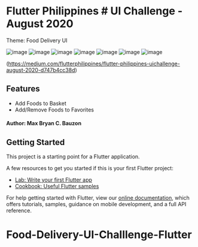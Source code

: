 # Flutter Philippines # UI Challenge - August 2020

Theme: Food Delivery UI

![image](https://user-images.githubusercontent.com/35340090/89119126-45607900-d4de-11ea-9456-899a1ce72986.png)
![image](https://user-images.githubusercontent.com/35340090/89119146-6cb74600-d4de-11ea-8f2b-d31227adfbd7.png)
![image](https://user-images.githubusercontent.com/35340090/89119148-717bfa00-d4de-11ea-92f3-852bd956977f.png)
![image](https://user-images.githubusercontent.com/35340090/89119149-76d94480-d4de-11ea-8ccb-defd2421ef3d.png)
![image](https://user-images.githubusercontent.com/35340090/89119152-7e005280-d4de-11ea-9eef-0a5ba26fca2c.png)
![image](https://user-images.githubusercontent.com/35340090/89119162-93757c80-d4de-11ea-9ff6-ba9cb57ef703.png)
![image](https://user-images.githubusercontent.com/35340090/89119165-97a19a00-d4de-11ea-920a-57032340db11.png)

(https://medium.com/flutterphilippines/flutter-philippines-uichallenge-august-2020-d747b4cc38d)

## Features
- Add Foods to Basket
- Add/Remove Foods to Favorites

#### Author: Max Bryan C. Bauzon

## Getting Started

This project is a starting point for a Flutter application.

A few resources to get you started if this is your first Flutter project:

- [Lab: Write your first Flutter app](https://flutter.dev/docs/get-started/codelab)
- [Cookbook: Useful Flutter samples](https://flutter.dev/docs/cookbook)

For help getting started with Flutter, view our
[online documentation](https://flutter.dev/docs), which offers tutorials,
samples, guidance on mobile development, and a full API reference.
# Food-Delivery-UI-Challlenge-Flutter

